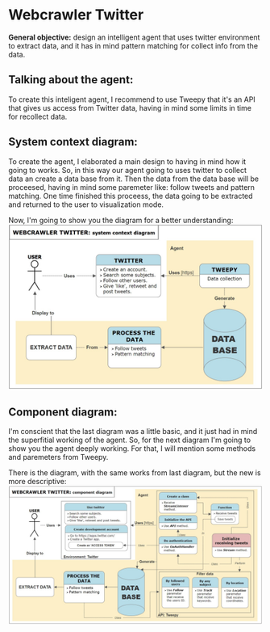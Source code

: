 # Webcrawler Twitter
**General objective:** design an intelligent agent that uses twitter environment to extract data, and it has in mind pattern matching for collect info from the data.
## Talking about the agent:
To create this inteligent agent, I recommend to use Tweepy that it's an API that gives us access from Twitter data, having in mind some limits in time for recollect data.
## System context diagram:
To create the agent, I elaborated a main design to having in mind how it going to works. So, in this way our agent going to uses twitter to collect data an create a data base from it. Then the data from the data base will be proceesed, having in mind some paremeter like: follow tweets and pattern matching. One time finished this proceess, the data going to be extracted and returned to the user to visualization mode.

Now, I'm going to show you the diagram for a better understanding:
![System context diagram](/Diagrams/WebcrawlerTwitter_SCD.jpg)

## Component diagram:
I'm conscient that the last diagram was a little basic, and it just had in mind the superfitial working of the agent. So, for the next diagram I'm going to show you the agent deeply working. For that, I will mention some methods and paremeters from Tweepy.

There is the diagram, with the same works from last diagram, but the new is more descriptive:
![Component diagram](/Diagrams/WebcrawlerTwitter_CD.jpg)
